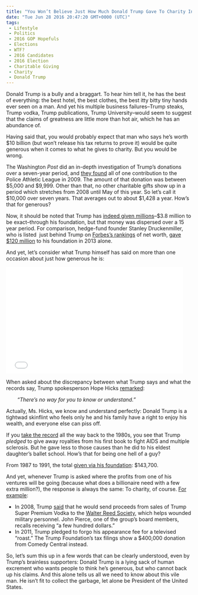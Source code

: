 ```yaml
---
title: "You Won’t Believe Just How Much Donald Trump Gave To Charity In 7 Years Time"
date: "Tue Jun 28 2016 20:47:20 GMT+0000 (UTC)"
tags: 
 - Lifestyle
 - Politics
 - 2016 GOP Hopefuls
 - Elections
 - WTF?
 - 2016 Candidates
 - 2016 Election
 - Charitable Giving
 - Charity
 - Donald Trump
---
```

<p>Donald Trump is a bully and a braggart. To hear him tell it, he has the best of everything: the best hotel, the best clothes, the best itty bitty tiny hands ever seen on a man. And yet his multiple business failures&#x2013;Trump steaks, Trump vodka, Trump publications, Trump University&#x2013;would seem to suggest that the claims of greatness are little more than hot air, which he has an abundance of.</p><p>Having said that, you would probably expect that man who says he&#x2019;s worth $10 billion (but won&#x2019;t release his tax returns to prove it) would be quite generous when it comes to what he gives to charity. But you would be wrong.</p><p>The Washington <em>Post</em> did an in-depth investigation of Trump&#x2019;s donations over a seven-year period, and <a href="https://www.washingtonpost.com/politics/trump-promised-millions-to-charity-we-found-less-than-10000-over-7-years/2016/06/28/cbab5d1a-37dd-11e6-8f7c-d4c723a2becb_story.html" onclick="__gaTracker(&apos;send&apos;, &apos;event&apos;, &apos;outbound-article&apos;, &apos;https://www.washingtonpost.com/politics/trump-promised-millions-to-charity-we-found-less-than-10000-over-7-years/2016/06/28/cbab5d1a-37dd-11e6-8f7c-d4c723a2becb_story.html&apos;, &apos;they found&apos;);" target="_blank">they found</a> all of one contribution to the Police Athletic League in&#xA0;2009. The amount of that donation was between $5,000 and $9,999. Other than that, no other charitable gifts show up in a period which stretches from 2008 until May of this year. So let&#x2019;s call it $10,000 over seven years. That averages out to about $1,428 a year. How&#x2019;s that for generous?</p><p>Now, it should be noted that Trump has <a href="https://www.washingtonpost.com/politics/trump-promised-millions-to-charity-we-found-less-than-10000-over-7-years/2016/06/28/cbab5d1a-37dd-11e6-8f7c-d4c723a2becb_story.html" onclick="__gaTracker(&apos;send&apos;, &apos;event&apos;, &apos;outbound-article&apos;, &apos;https://www.washingtonpost.com/politics/trump-promised-millions-to-charity-we-found-less-than-10000-over-7-years/2016/06/28/cbab5d1a-37dd-11e6-8f7c-d4c723a2becb_story.html&apos;, &apos;indeed given millions&apos;);" target="_blank">indeed given millions</a>&#x2013;$3.8 million to be exact&#x2013;through his foundation, but that money was dispersed over a 15 year period. For comparison,&#xA0;hedge-fund founder Stanley Druckenmiller, who is listed &#xA0;just behind Trump on&#xA0;<a href="http://www.forbes.com/forbes-400/list/3/#version:static" onclick="__gaTracker(&apos;send&apos;, &apos;event&apos;, &apos;outbound-article&apos;, &apos;http://www.forbes.com/forbes-400/list/3/#version:static&apos;, &apos;Forbes&#x2019;s rankings&apos;);" title="www.forbes.com" target="_blank" shape="rect">Forbes&#x2019;s rankings</a> of net worth, <a href="http://www.guidestar.org/FinDocuments/2014/133/735/2014-133735187-0b5aa6a4-F.pdf" onclick="__gaTracker(&apos;send&apos;, &apos;pageview&apos;, &apos;http://www.guidestar.org/FinDocuments/2014/133/735/2014-133735187-0b5aa6a4-F.pdf&apos;);" title="www.guidestar.org" target="_blank" shape="rect">gave $120&#xA0;million</a> to his foundation in 2013 alone.</p><p>And yet, let&#x2019;s consider what Trump himself has said on more than one occasion about just how generous he is:</p><p><iframe src="//www.washingtonpost.com/video/c/embed/d137f6ea-000a-11e6-8bb1-f124a43f84dc" width="480" height="290" frameborder="0" scrolling="no" allowfullscreen="allowfullscreen"></iframe></p><p>When asked about the discrepancy between what Trump says and what the records say, Trump spokesperson Hope Hicks <a href="https://www.washingtonpost.com/politics/trump-promised-millions-to-charity-we-found-less-than-10000-over-7-years/2016/06/28/cbab5d1a-37dd-11e6-8f7c-d4c723a2becb_story.html" onclick="__gaTracker(&apos;send&apos;, &apos;event&apos;, &apos;outbound-article&apos;, &apos;https://www.washingtonpost.com/politics/trump-promised-millions-to-charity-we-found-less-than-10000-over-7-years/2016/06/28/cbab5d1a-37dd-11e6-8f7c-d4c723a2becb_story.html&apos;, &apos;remarked&apos;);" target="_blank">remarked</a>:</p><p style="padding-left: 30px;"><em>&#x201C;There&#x2019;s no way for you to know or understand.&#x201D;</em></p><p>Actually, Ms. Hicks, we know and understand perfectly: Donald Trump is a tightwad skinflint who feels only he and his family have a right to enjoy his wealth, and everyone else can piss off.</p><p>If you <a href="https://www.washingtonpost.com/politics/trump-promised-millions-to-charity-we-found-less-than-10000-over-7-years/2016/06/28/cbab5d1a-37dd-11e6-8f7c-d4c723a2becb_story.html" onclick="__gaTracker(&apos;send&apos;, &apos;event&apos;, &apos;outbound-article&apos;, &apos;https://www.washingtonpost.com/politics/trump-promised-millions-to-charity-we-found-less-than-10000-over-7-years/2016/06/28/cbab5d1a-37dd-11e6-8f7c-d4c723a2becb_story.html&apos;, &apos;take the record&apos;);" target="_blank">take the record</a> all the way back to the 1980s, you see that&#xA0;Trump <em>pledged</em> to give away royalties from his first book to fight AIDS and multiple sclerosis. But he gave less to those causes than he did to his eldest daughter&#x2019;s ballet school. How&#x2019;s that for being one hell of a guy?</p><p>From 1987 to 1991, the total <a href="https://www.washingtonpost.com/politics/trump-promised-millions-to-charity-we-found-less-than-10000-over-7-years/2016/06/28/cbab5d1a-37dd-11e6-8f7c-d4c723a2becb_story.html" onclick="__gaTracker(&apos;send&apos;, &apos;event&apos;, &apos;outbound-article&apos;, &apos;https://www.washingtonpost.com/politics/trump-promised-millions-to-charity-we-found-less-than-10000-over-7-years/2016/06/28/cbab5d1a-37dd-11e6-8f7c-d4c723a2becb_story.html&apos;, &apos;given via his foundation&apos;);" target="_blank">given via his foundation</a>: $143,700.</p><p>And yet, whenever Trump is asked where the profits from one of his ventures will be going (because what does a billionaire need with a few extra million?), the response is always the same: To charity, of course. <a href="https://www.washingtonpost.com/politics/trump-promised-millions-to-charity-we-found-less-than-10000-over-7-years/2016/06/28/cbab5d1a-37dd-11e6-8f7c-d4c723a2becb_story.html" onclick="__gaTracker(&apos;send&apos;, &apos;event&apos;, &apos;outbound-article&apos;, &apos;https://www.washingtonpost.com/politics/trump-promised-millions-to-charity-we-found-less-than-10000-over-7-years/2016/06/28/cbab5d1a-37dd-11e6-8f7c-d4c723a2becb_story.html&apos;, &apos;For example&apos;);" target="_blank">For example</a>:</p><ul>
<li>In 2008, Trump <a href="http://www.businesswire.com/news/home/20081006005543/en/Trump-Super-Premium-Vodka-Holiday-Program-Support" onclick="__gaTracker(&apos;send&apos;, &apos;event&apos;, &apos;outbound-article&apos;, &apos;http://www.businesswire.com/news/home/20081006005543/en/Trump-Super-Premium-Vodka-Holiday-Program-Support&apos;, &apos;said&apos;);" title="www.businesswire.com" target="_blank" shape="rect">said</a> that he would send proceeds from sales of Trump Super Premium Vodka to the <a href="http://www.walterreedsociety.org/" onclick="__gaTracker(&apos;send&apos;, &apos;event&apos;, &apos;outbound-article&apos;, &apos;http://www.walterreedsociety.org/&apos;, &apos;Walter Reed Society&apos;);" title="www.walterreedsociety.org" target="_blank" shape="rect">Walter Reed Society</a>, which helps wounded military personnel. John Pierce, one of the group&#x2019;s board members, recalls receiving &#x201C;a few hundred dollars.&#x201D;</li>
<li>In 2011, Trump pledged to forgo his appearance fee for a televised &#x201C;roast.&#x201D; The Trump Foundation&#x2019;s tax filings show a $400,000 donation from Comedy Central instead.</li>
</ul><p>So, let&#x2019;s sum this up in a few words that can be clearly understood, even by Trump&#x2019;s brainless supporters: Donald Trump is a lying sack of human excrement who wants people to think he&#x2019;s generous, but who cannot back up his claims. And this alone tells us all we need to know about this vile man. He isn&#x2019;t fit to collect the garbage, let alone be President of the United States.</p>